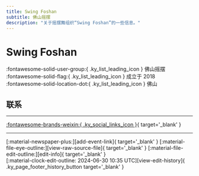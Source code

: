 ```yaml
---
title: Swing Foshan
subtitle: 佛山摇摆
description: "关于摇摆舞组织“Swing Foshan”的一些信息。"
---
```


# Swing Foshan

:fontawesome-solid-user-group:{ .ky_list_leading_icon } 佛山摇摆  
:fontawesome-solid-flag:{ .ky_list_leading_icon } 成立于 2018  
:fontawesome-solid-location-dot:{ .ky_list_leading_icon } 佛山  


## 联系


---

 [:fontawesome-brands-weixin:{ .ky_social_links_icon }](# "佛山摇摆 OomDila"){ target='_blank' }

---

<div class="ky_page_footer" markdown>
<div class="ky_page_footer_trailing" markdown="span">
[:material-newspaper-plus:][add-event-link]{ target='_blank' }
[:material-file-eye-outline:][view-raw-source-file]{ target='_blank' }
[:material-file-edit-outline:][edit-info]{ target='_blank' }
</div>
<div class="ky_page_footer_leading" markdown="span">
[:material-clock-edit-outline: 2024-06-30 10:35 UTC][view-edit-history]{ .ky_page_footer_history_button target='_blank' }
</div>
</div>

[add-event-link]: https://github.com/swingdance/events/issues/new?assignees=&labels=add+event&projects=&template=02-add_entity.yml&title=%5Bcn%5D%20%3CName%3E&region=cn&province=Guangdong&city=Foshan&org_id=swing-fo-shan "添加活动"
[view-raw-source-file]: https://github.com/swingdance/orgs/blob/main/cn/swing-fo-shan.json "查看原始源文件"
[edit-info]: https://github.com/swingdance/orgs/issues/new?assignees=&labels=update+org&projects=&template=03-update_entity.yml&title=%5Bcn%5D%20Swing%20Foshan&region=cn&id=swing-fo-shan&name=Swing%20Foshan "编辑信息"

[view-edit-history]: https://github.com/swingdance/orgs/commits/main/cn/swing-fo-shan.json "查看编辑历史"
